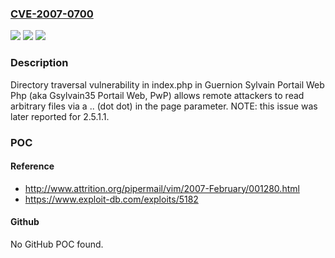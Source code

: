 ### [CVE-2007-0700](https://cve.mitre.org/cgi-bin/cvename.cgi?name=CVE-2007-0700)
![](https://img.shields.io/static/v1?label=Product&message=n%2Fa&color=blue)
![](https://img.shields.io/static/v1?label=Version&message=n%2Fa&color=blue)
![](https://img.shields.io/static/v1?label=Vulnerability&message=n%2Fa&color=brighgreen)

### Description

Directory traversal vulnerability in index.php in Guernion Sylvain Portail Web Php (aka Gsylvain35 Portail Web, PwP) allows remote attackers to read arbitrary files via a .. (dot dot) in the page parameter.  NOTE: this issue was later reported for 2.5.1.1.

### POC

#### Reference
- http://www.attrition.org/pipermail/vim/2007-February/001280.html
- https://www.exploit-db.com/exploits/5182

#### Github
No GitHub POC found.

